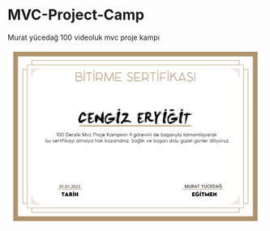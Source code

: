 # MVC-Project-Camp
Murat yücedağ 100 videoluk mvc proje kampı

![alt text](https://github.com/cengizeryigit/MVC-Project-Camp/blob/main/AspNetMvcCertification.jpg?raw=true)



